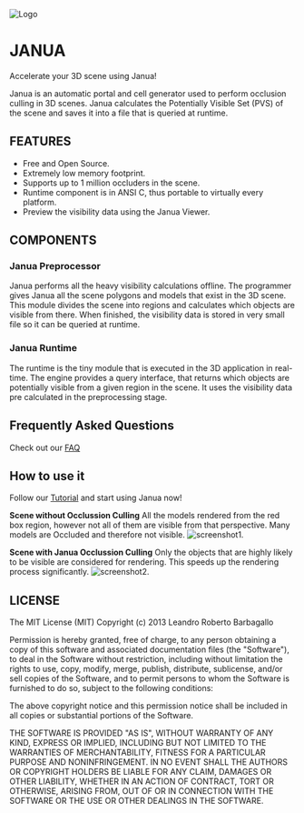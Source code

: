 ![Logo](https://raw.github.com/gigc/Janua/master/site/img/LogoJanua.png)    
# JANUA 
Accelerate your 3D scene using Janua!

Janua is an automatic portal and cell generator used to perform occlusion culling in 3D scenes.
Janua calculates the Potentially Visible Set (PVS) of the scene and saves it into a file that is queried at runtime.

## FEATURES
* Free and Open Source.
* Extremely low memory footprint.
* Supports up to 1 million occluders in the scene.
* Runtime component is in ANSI C, thus portable to virtually every platform.
* Preview the visibility data using the Janua Viewer.


## COMPONENTS

### Janua Preprocessor
Janua performs all the heavy visibility calculations offline. The programmer gives Janua all the scene polygons and models that exist in the 3D scene. This module divides the scene into regions and calculates which objects are visible from there.
 When finished, the visibility data is stored in very small file so it can be queried at runtime.

### Janua Runtime
The runtime is the tiny module that is executed in the 3D application in real-time. The engine provides a query interface, that returns which objects are potentially visible from a given region in the scene. It uses the visibility data pre calculated in the preprocessing stage.

## Frequently Asked Questions
Check out our [FAQ](https://github.com/gigc/Janua/wiki/FAQ)

## How to use it
Follow our [Tutorial](https://github.com/gigc/Janua/wiki/Tutorial)  and start using Janua now!




**Scene without Occlussion Culling**
All the models rendered from the red box region, however not all of them are visible from that perspective. Many models are Occluded and therefore not visible.
![screenshot1](https://raw.github.com/gigc/Janua/master/site/img/JanuaImg1.jpg).

**Scene with Janua Occlussion Culling**
Only the objects that are highly likely to be visible are considered for rendering. This speeds up the rendering process significantly.
![screenshot2](https://raw.github.com/gigc/Janua/master/site/img/JanuaImg2.jpg).


## LICENSE

The MIT License (MIT)
Copyright (c) 2013 Leandro Roberto Barbagallo

Permission is hereby granted, free of charge, to any person obtaining a copy of this software and associated documentation files (the "Software"), to deal in the Software without restriction, including without limitation the rights to use, copy, modify, merge, publish, distribute, sublicense, and/or sell copies of the Software, and to permit persons to whom the Software is furnished to do so, subject to the following conditions:

The above copyright notice and this permission notice shall be included in all copies or substantial portions of the Software.

THE SOFTWARE IS PROVIDED "AS IS", WITHOUT WARRANTY OF ANY KIND, EXPRESS OR IMPLIED, INCLUDING BUT NOT LIMITED TO THE WARRANTIES OF MERCHANTABILITY, FITNESS FOR A PARTICULAR PURPOSE AND NONINFRINGEMENT. IN NO EVENT SHALL THE AUTHORS OR COPYRIGHT HOLDERS BE LIABLE FOR ANY CLAIM, DAMAGES OR OTHER LIABILITY, WHETHER IN AN ACTION OF CONTRACT, TORT OR OTHERWISE, ARISING FROM, OUT OF OR IN CONNECTION WITH THE SOFTWARE OR THE USE OR OTHER DEALINGS IN THE SOFTWARE.

